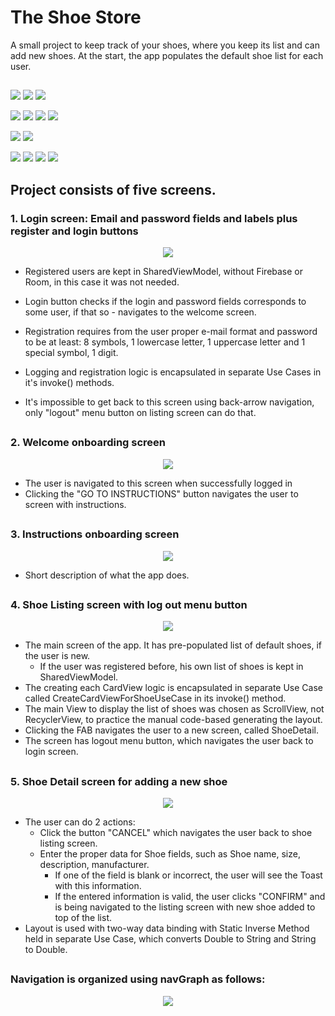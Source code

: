 # The Shoe Store

A small project to keep track of your shoes, where you keep its list and can add new shoes. At the start, the app populates the default shoe list for each user.

##


<img src="https://img.shields.io/badge/kotlin-1C2149?style=for-the-badge&logo=kotlin&logoColor=orange"/>  <img src="https://img.shields.io/badge/Clean-Architecture-1C2149?style=for-the-badge&logo=kotlin&logoColor=orange"/>  <img src="https://img.shields.io/badge/Two way-data binding-1C2149?style=for-the-badge&logo=kotlin&logoColor=orange"/>

<img src="https://img.shields.io/badge/live-data-1C2149?style=for-the-badge&logo=google&logoColor=blue"/>  <img src="https://img.shields.io/badge/MVVM-SharedViewModel-1C2149?style=for-the-badge&logo=google&logoColor=blue"/>  <img src="https://img.shields.io/badge/Nav-Component-1C2149?style=for-the-badge&logo=google&logoColor=blue"/>  <img src="https://img.shields.io/badge/Card-View-1C2149?style=for-the-badge&logo=google&logoColor=blue"/>

<img src="https://img.shields.io/badge/git-1C2149?style=for-the-badge&logo=github&logoColor=#181717"/>  <img src="https://img.shields.io/badge/github-1C2149?style=for-the-badge&logo=github&logoColor=#181717"/>
 
<img src="https://img.shields.io/badge/Dynamic ScrollView-1C2149?style=for-the-badge&logo=ScrollReveal&logoColor=7F52FF"/>  <img src="https://img.shields.io/badge/Code generated View-1C2149?style=for-the-badge&logo=v&logoColor=7F52FF"/>  <img src="https://img.shields.io/badge/Toolbar-1C2149?style=for-the-badge&logo=Bandcamp&logoColor=7F52FF"/>  <img src="https://img.shields.io/badge/Custom registration and login-1C2149?style=for-the-badge&logo=lospec&logoColor=7F52FF"/>

##

## Project consists of five screens.

### 1. Login screen: Email and password fields and labels plus register and login buttons

<p align="center"><img src="https://i.postimg.cc/Wz721hGx/Screenshot-20230126-174925.png"/></p>

- Registered users are kept in SharedViewModel, without Firebase or Room, in this case it was not needed.

- Login button checks if the login and password fields corresponds to some user, if that so - navigates to the welcome screen.

- Registration requires from the user proper e-mail format and password to be at least: 8 symbols, 1 lowercase letter, 1 uppercase letter and 1 special symbol, 1 digit.

- Logging and registration logic is encapsulated in separate Use Cases in it's invoke() methods.

- It's impossible to get back to this screen using back-arrow navigation, only "logout" menu button on listing screen can do that.

##

### 2. Welcome onboarding screen

<p align="center"><img src="https://i.postimg.cc/Hn6fN54W/Screenshot-20230126-174937.png"/></p>

- The user is navigated to this screen when successfully logged in
- Clicking the "GO TO INSTRUCTIONS" button navigates the user to screen with instructions.

##

### 3. Instructions onboarding screen

<p align="center"><img src="https://i.postimg.cc/G2q73RBq/Screenshot-20230126-174945.png"/></p>

- Short description of what the app does.

##

### 4. Shoe Listing screen with log out menu button

<p align="center"><img src="https://i.postimg.cc/PfvY5h8J/Screenshot-20230126-175158.png"/></p>

- The main screen of the app. It has pre-populated list of default shoes, if the user is new.
  - If the user was registered before, his own list of shoes is kept in SharedViewModel.
- The creating each CardView logic is encapsulated in separate Use Case called CreateCardViewForShoeUseCase in its invoke() method.
- The main View to display the list of shoes was chosen as ScrollView, not RecyclerView, to practice the manual code-based generating the layout.
- Clicking the FAB navigates the user to a new screen, called ShoeDetail. 
- The screen has logout menu button, which navigates the user back to login screen.

##

### 5. Shoe Detail screen for adding a new shoe

<p align="center"><img src="https://i.postimg.cc/Njq4cFJQ/Screenshot-20230126-175151.png"/></p>

- The user can do 2 actions: 
  - Click the button "CANCEL" which navigates the user back to shoe listing screen.
  - Enter the proper data for Shoe fields, such as Shoe name, size, description, manufacturer. 
    - If one of the field is blank or incorrect, the user will see the Toast with this information.
    - If the entered information is valid, the user clicks "CONFIRM" and is being navigated to the listing screen with new shoe added to top of the list.
- Layout is used with two-way data binding with Static Inverse Method held in separate Use Case, which converts Double to String and String to Double.

##

### Navigation is organized using navGraph as follows:

<p align="center"><img src="https://i.postimg.cc/Vv9Vytq0/Screenshot-2.jpg"/></p>
